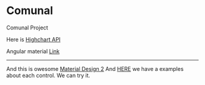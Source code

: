 # Comunal
Comunal Project

Here is [Highchart API](http://api.highcharts.com/highcharts/Point)

Angular material [Link](https://material.angular.io/components/menu/overview)

-----

And this is owesome [Material Design 2](https://www.npmjs.com/package/md2)
And [HERE](http://code.promactinfo.com/md2/#/tooltip) we have a examples about each control.
We can try it.
